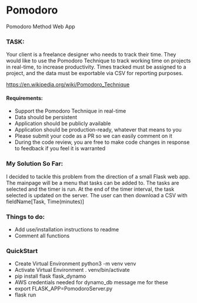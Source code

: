 # Pomodoro
Pomodoro Method Web App
<H3>TASK:</H3>

<p>Your client is a freelance designer who needs to track their time. They would like to use the Pomodoro Technique to track
working time on projects in real-time, to increase productivity. Times tracked must be assigned to a project, and the data
must be exportable via CSV for reporting purposes.</p>

https://en.wikipedia.org/wiki/Pomodoro_Technique

<H4>Requirements:</H4>
<ul>
<li>Support the Pomodoro Technique in real-time</li>
<li>Data should be persistent</li>
<li>Application should be publicly available</li>
<li>Application should be production-ready, whatever that means to you</li>
<li>Please submit your code as a PR so we can easily comment on it</li>
<li>During the code review, you are free to make code changes in response to feedback if you feel it is warranted</li>
</ul>

<H3>My Solution So Far:</H3>

<p>I decided to tackle this problem from the direction of a small Flask web app.
The mainpage will be a menu that tasks can be added to. The tasks are selected and the timer is run.
At the end of the timer interval, the task selected is updated on the server.
The user can then download a CSV with fieldName[Task, Time(minutes)]</p>

<H3>Things to do:</H3>
<ul>
<li>Add use/installation instructions to readme</li>
<li>Comment all functions</li>
</ul>

<H3>QuickStart</H3>
<ul>
<li>Create Virtual Environment python3 -m venv venv</li>
<li>Activate Virtual Environment . venv/bin/activate</li>
<li>pip install flask flask_dynamo</li>
<li>AWS credentials needed for dynamo_db message me for these</li>
<li>export FLASK_APP=PomodoroServer.py</li>
<li>flask run</li>
</ul>
